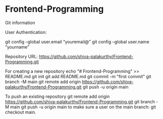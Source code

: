 # Frontend-Programming
Git information

User Authentication:

git config –global user.email “youremail@”
git config –global user.name “yourname”

Repository URL: https://github.com/shiva-palakurthy/Frontend-Programming.git

For creating a new repository
echo "# Frontend-Programming" >> README.md
git init
git add README.md
git commit -m "first commit"
git branch -M main
git remote add origin https://github.com/shiva-palakurthy/Frontend-Programming.git
git push -u origin main

To push an existing repository
git remote add origin https://github.com/shiva-palakurthy/Frontend-Programming.git
git branch -M main
git push -u origin main
to make sure a user on the main branch: git checkout main.

